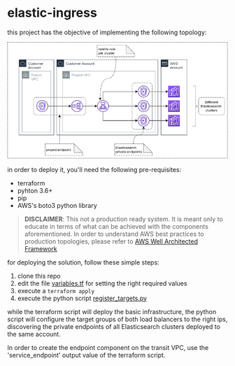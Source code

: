 # elastic-ingress

this project has the objective of implementing the following topology:

![Topology](static/vpc-endpoints.drawio.png)

in order to deploy it, you'll need the following pre-requisites:

- terraform
- pyhton 3.6+
- pip
- AWS's boto3 python library

> **DISCLAIMER**: This not a production ready system. It is meant only to educate in terms of what can be achieved with the components aforementioned. In order to understand AWS best practices to production topologies, please refer to [AWS Well Architected Framework](https://aws.amazon.com/architecture/well-architected/)


for deploying the solution, follow these simple steps:

1. clone this repo
1. edit the file [variables.tf](variables.tf) for setting the right required values
1. execute a `terraform apply`
1. execute the python script [register_targets.py](register_targets.py)

while the terraform script will deploy the basic infrastructure, the python script will configure the target groups of both load balancers to the right ips, discovering the private endpoints of all Elasticsearch clusters deployed to the same account. 

In order to create the endpoint component on the transit VPC, use the 'service_endpoint' output value of the terraform script. 